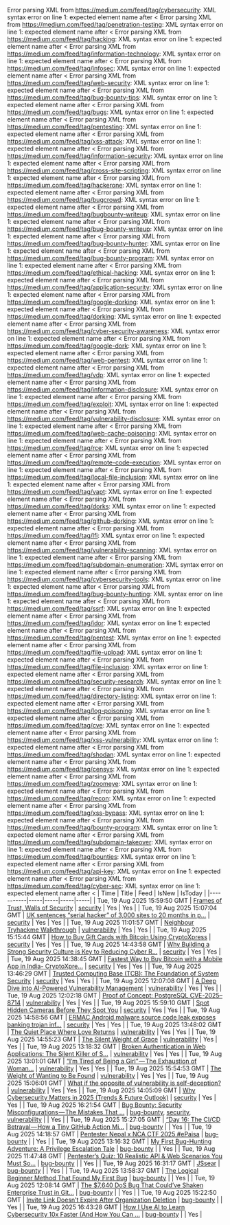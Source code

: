 Error parsing XML from https://medium.com/feed/tag/cybersecurity: XML syntax error on line 1: expected element name after <
Error parsing XML from https://medium.com/feed/tag/penetration-testing: XML syntax error on line 1: expected element name after <
Error parsing XML from https://medium.com/feed/tag/hacking: XML syntax error on line 1: expected element name after <
Error parsing XML from https://medium.com/feed/tag/information-technology: XML syntax error on line 1: expected element name after <
Error parsing XML from https://medium.com/feed/tag/infosec: XML syntax error on line 1: expected element name after <
Error parsing XML from https://medium.com/feed/tag/web-security: XML syntax error on line 1: expected element name after <
Error parsing XML from https://medium.com/feed/tag/bug-bounty-tips: XML syntax error on line 1: expected element name after <
Error parsing XML from https://medium.com/feed/tag/bugs: XML syntax error on line 1: expected element name after <
Error parsing XML from https://medium.com/feed/tag/pentesting: XML syntax error on line 1: expected element name after <
Error parsing XML from https://medium.com/feed/tag/xss-attack: XML syntax error on line 1: expected element name after <
Error parsing XML from https://medium.com/feed/tag/information-security: XML syntax error on line 1: expected element name after <
Error parsing XML from https://medium.com/feed/tag/cross-site-scripting: XML syntax error on line 1: expected element name after <
Error parsing XML from https://medium.com/feed/tag/hackerone: XML syntax error on line 1: expected element name after <
Error parsing XML from https://medium.com/feed/tag/bugcrowd: XML syntax error on line 1: expected element name after <
Error parsing XML from https://medium.com/feed/tag/bugbounty-writeup: XML syntax error on line 1: expected element name after <
Error parsing XML from https://medium.com/feed/tag/bug-bounty-writeup: XML syntax error on line 1: expected element name after <
Error parsing XML from https://medium.com/feed/tag/bug-bounty-hunter: XML syntax error on line 1: expected element name after <
Error parsing XML from https://medium.com/feed/tag/bug-bounty-program: XML syntax error on line 1: expected element name after <
Error parsing XML from https://medium.com/feed/tag/ethical-hacking: XML syntax error on line 1: expected element name after <
Error parsing XML from https://medium.com/feed/tag/application-security: XML syntax error on line 1: expected element name after <
Error parsing XML from https://medium.com/feed/tag/google-dorking: XML syntax error on line 1: expected element name after <
Error parsing XML from https://medium.com/feed/tag/dorking: XML syntax error on line 1: expected element name after <
Error parsing XML from https://medium.com/feed/tag/cyber-security-awareness: XML syntax error on line 1: expected element name after <
Error parsing XML from https://medium.com/feed/tag/google-dork: XML syntax error on line 1: expected element name after <
Error parsing XML from https://medium.com/feed/tag/web-pentest: XML syntax error on line 1: expected element name after <
Error parsing XML from https://medium.com/feed/tag/vdp: XML syntax error on line 1: expected element name after <
Error parsing XML from https://medium.com/feed/tag/information-disclosure: XML syntax error on line 1: expected element name after <
Error parsing XML from https://medium.com/feed/tag/exploit: XML syntax error on line 1: expected element name after <
Error parsing XML from https://medium.com/feed/tag/vulnerability-disclosure: XML syntax error on line 1: expected element name after <
Error parsing XML from https://medium.com/feed/tag/web-cache-poisoning: XML syntax error on line 1: expected element name after <
Error parsing XML from https://medium.com/feed/tag/rce: XML syntax error on line 1: expected element name after <
Error parsing XML from https://medium.com/feed/tag/remote-code-execution: XML syntax error on line 1: expected element name after <
Error parsing XML from https://medium.com/feed/tag/local-file-inclusion: XML syntax error on line 1: expected element name after <
Error parsing XML from https://medium.com/feed/tag/vapt: XML syntax error on line 1: expected element name after <
Error parsing XML from https://medium.com/feed/tag/dorks: XML syntax error on line 1: expected element name after <
Error parsing XML from https://medium.com/feed/tag/github-dorking: XML syntax error on line 1: expected element name after <
Error parsing XML from https://medium.com/feed/tag/lfi: XML syntax error on line 1: expected element name after <
Error parsing XML from https://medium.com/feed/tag/vulnerability-scanning: XML syntax error on line 1: expected element name after <
Error parsing XML from https://medium.com/feed/tag/subdomain-enumeration: XML syntax error on line 1: expected element name after <
Error parsing XML from https://medium.com/feed/tag/cybersecurity-tools: XML syntax error on line 1: expected element name after <
Error parsing XML from https://medium.com/feed/tag/bug-bounty-hunting: XML syntax error on line 1: expected element name after <
Error parsing XML from https://medium.com/feed/tag/ssrf: XML syntax error on line 1: expected element name after <
Error parsing XML from https://medium.com/feed/tag/idor: XML syntax error on line 1: expected element name after <
Error parsing XML from https://medium.com/feed/tag/pentest: XML syntax error on line 1: expected element name after <
Error parsing XML from https://medium.com/feed/tag/file-upload: XML syntax error on line 1: expected element name after <
Error parsing XML from https://medium.com/feed/tag/file-inclusion: XML syntax error on line 1: expected element name after <
Error parsing XML from https://medium.com/feed/tag/security-research: XML syntax error on line 1: expected element name after <
Error parsing XML from https://medium.com/feed/tag/directory-listing: XML syntax error on line 1: expected element name after <
Error parsing XML from https://medium.com/feed/tag/log-poisoning: XML syntax error on line 1: expected element name after <
Error parsing XML from https://medium.com/feed/tag/cve: XML syntax error on line 1: expected element name after <
Error parsing XML from https://medium.com/feed/tag/xss-vulnerability: XML syntax error on line 1: expected element name after <
Error parsing XML from https://medium.com/feed/tag/shodan: XML syntax error on line 1: expected element name after <
Error parsing XML from https://medium.com/feed/tag/censys: XML syntax error on line 1: expected element name after <
Error parsing XML from https://medium.com/feed/tag/zoomeye: XML syntax error on line 1: expected element name after <
Error parsing XML from https://medium.com/feed/tag/recon: XML syntax error on line 1: expected element name after <
Error parsing XML from https://medium.com/feed/tag/xss-bypass: XML syntax error on line 1: expected element name after <
Error parsing XML from https://medium.com/feed/tag/bounty-program: XML syntax error on line 1: expected element name after <
Error parsing XML from https://medium.com/feed/tag/subdomain-takeover: XML syntax error on line 1: expected element name after <
Error parsing XML from https://medium.com/feed/tag/bounties: XML syntax error on line 1: expected element name after <
Error parsing XML from https://medium.com/feed/tag/api-key: XML syntax error on line 1: expected element name after <
Error parsing XML from https://medium.com/feed/tag/cyber-sec: XML syntax error on line 1: expected element name after <
| Time | Title | Feed | IsNew | IsToday |
|-----------|-----|-----|-----|-----|
| Tue, 19 Aug 2025 15:59:50 GMT | [Frames of Trust, Walls of Security](https://medium.com/p/1ded298f99b2) | [security](https://medium.com/feed/tag/security) | Yes | Yes |
| Tue, 19 Aug 2025 15:07:04 GMT | [UK sentences “serial hacker” of 3,000 sites to 20 months in p...](https://medium.com/p/3cd078e76ead) | [security](https://medium.com/feed/tag/security) | Yes | Yes |
| Tue, 19 Aug 2025 11:01:57 GMT | [Neighbour Tryhackme Walkthrough](https://medium.com/p/7134b4f1ab4a) | [vulnerability](https://medium.com/feed/tag/vulnerability) | Yes | Yes |
| Tue, 19 Aug 2025 15:15:44 GMT | [How to Buy Gift Cards with Bitcoin Using CryptoXpress](https://medium.com/p/572732e85040) | [security](https://medium.com/feed/tag/security) | Yes | Yes |
| Tue, 19 Aug 2025 14:43:58 GMT | [Why Building a Strong Security Culture is Key to Reducing Cyber R...](https://medium.com/p/f27871f0e7f2) | [security](https://medium.com/feed/tag/security) | Yes | Yes |
| Tue, 19 Aug 2025 14:38:45 GMT | [Fastest Way to Buy Bitcoin with a Mobile App in India- CryptoXpre...](https://medium.com/p/8c7ed2ed1688) | [security](https://medium.com/feed/tag/security) | Yes | Yes |
| Tue, 19 Aug 2025 13:46:29 GMT | [Trusted Computing Base (TCB): The Foundation of System Security](https://medium.com/p/a66726b2b6ce) | [security](https://medium.com/feed/tag/security) | Yes | Yes |
| Tue, 19 Aug 2025 12:07:08 GMT | [A Deep Dive into AI-Powered Vulnerability Management](https://medium.com/p/3f0cad31247b) | [vulnerability](https://medium.com/feed/tag/vulnerability) | Yes | Yes |
| Tue, 19 Aug 2025 12:02:18 GMT | [Proof of Concept: PostgreSQL CVE-2025–8714](https://medium.com/p/ad5d88cf5a1d) | [vulnerability](https://medium.com/feed/tag/vulnerability) | Yes | Yes |
| Tue, 19 Aug 2025 15:59:10 GMT | [Spot Hidden Cameras Before They Spot You](https://medium.com/p/6b8312eb9f89) | [security](https://medium.com/feed/tag/security) | Yes | Yes |
| Tue, 19 Aug 2025 14:58:56 GMT | [ERMAC Android malware source code leak exposes banking trojan inf...](https://medium.com/p/6b9570171737) | [security](https://medium.com/feed/tag/security) | Yes | Yes |
| Tue, 19 Aug 2025 13:48:02 GMT | [The Quiet Place Where Love Returns](https://medium.com/p/3452fcc55562) | [vulnerability](https://medium.com/feed/tag/vulnerability) | Yes | Yes |
| Tue, 19 Aug 2025 14:55:23 GMT | [The Silent Weight of Grace](https://medium.com/p/96c4e12077a7) | [vulnerability](https://medium.com/feed/tag/vulnerability) | Yes | Yes |
| Tue, 19 Aug 2025 13:18:32 GMT | [Broken Authentication in Web Applications: The Silent Killer of S...](https://medium.com/p/b31de7404862) | [vulnerability](https://medium.com/feed/tag/vulnerability) | Yes | Yes |
| Tue, 19 Aug 2025 13:01:01 GMT | [“I’m Tired of Being a Girl” — The Exhaustion of Woman...](https://medium.com/p/a1765e5d95b6) | [vulnerability](https://medium.com/feed/tag/vulnerability) | Yes | Yes |
| Tue, 19 Aug 2025 15:54:53 GMT | [The Weight of Wanting to Be Found](https://medium.com/p/d23c8f9cdb45) | [vulnerability](https://medium.com/feed/tag/vulnerability) | Yes | Yes |
| Tue, 19 Aug 2025 15:06:01 GMT | [What if the opposite of vulnerability is self-deception?](https://medium.com/p/9ed895a455af) | [vulnerability](https://medium.com/feed/tag/vulnerability) | Yes | Yes |
| Tue, 19 Aug 2025 14:05:09 GMT | [Why Cybersecurity Matters in 2025 (Trends & Future Outlook)](https://medium.com/p/8f2b98dcf452) | [security](https://medium.com/feed/tag/security) | Yes | Yes |
| Tue, 19 Aug 2025 16:21:54 GMT | [Bug Bounty: Security Misconfigurations — The Mistakes That ...](https://medium.com/p/460b1be555e1) | [bug-bounty](https://medium.com/feed/tag/bug-bounty), [security](https://medium.com/feed/tag/security), [vulnerability](https://medium.com/feed/tag/vulnerability) |  | Yes |
| Tue, 19 Aug 2025 15:27:05 GMT | [“Day 16: The CI/CD Betrayal — How a Tiny GitHub Action Mi...](https://medium.com/p/05a229c0684d) | [bug-bounty](https://medium.com/feed/tag/bug-bounty) |  | Yes |
| Tue, 19 Aug 2025 14:18:57 GMT | [Pentester Nepal x NCA CTF 2025 #ePaisa](https://medium.com/p/9990e16f365f) | [bug-bounty](https://medium.com/feed/tag/bug-bounty) |  | Yes |
| Tue, 19 Aug 2025 13:16:32 GMT | [My First Bug-Hunting Adventure: A Privilege Escalation Tale](https://medium.com/p/89aad782981f) | [bug-bounty](https://medium.com/feed/tag/bug-bounty) |  | Yes |
| Tue, 19 Aug 2025 11:47:48 GMT | [ Pentester’s Quiz: 10 Realistic API & Web Scenarios You Must So...](https://medium.com/p/69e528b4e8c2) | [bug-bounty](https://medium.com/feed/tag/bug-bounty) |  | Yes |
| Tue, 19 Aug 2025 16:31:17 GMT | [JSsear](https://medium.com/p/271c235284be) | [bug-bounty](https://medium.com/feed/tag/bug-bounty) |  | Yes |
| Tue, 19 Aug 2025 13:58:37 GMT | [The Logical Beginner Method That Found My First Bug](https://medium.com/p/10dd406577bb) | [bug-bounty](https://medium.com/feed/tag/bug-bounty) |  | Yes |
| Tue, 19 Aug 2025 12:08:14 GMT | [The $7,640 DoS Bug That Could’ve Shaken Enterprise Trust in Git...](https://medium.com/p/b472d481f838) | [bug-bounty](https://medium.com/feed/tag/bug-bounty) |  | Yes |
| Tue, 19 Aug 2025 15:22:50 GMT | [Invite Link Doesn’t Expire After Organization Deletion](https://medium.com/p/d892d50fde4e) | [bug-bounty](https://medium.com/feed/tag/bug-bounty) |  | Yes |
| Tue, 19 Aug 2025 16:43:28 GMT | [ How I Use AI to Learn Cybersecurity 10x Faster (And How You Can ...](https://medium.com/p/bdac0a7a79e7) | [bug-bounty](https://medium.com/feed/tag/bug-bounty) |  | Yes |
